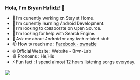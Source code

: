### Hola, I'm Bryan Hafidz! 👋

- 🔭 I’m currently working on Stay at Home. 
- 🌱 I’m currently learning Android Development.
- 👯 I’m looking to collaborate on Open Source.
- 🤔 I’m looking for help with Search Engine.
- 💬 Ask me about Android or any tech related stuff.
- 📫 How to reach me : [Facebook - pwnable](https://Facebook.com/pwnable)
- 🌐 Official Website : [Website - Bryn-Lab](https://bryn-lab.my.id)
- 😄 Pronouns : He/His 
- ⚡ Fun fact : I spend almost 12 hours listening songs everyday.


<img src="https://github-readme-stats.vercel.app/api?username=MumetNgoding&&show_icons=true&title_color=00FFFF&icon_color=ff6781&text_color=daf7dc&bg_color=191919">
